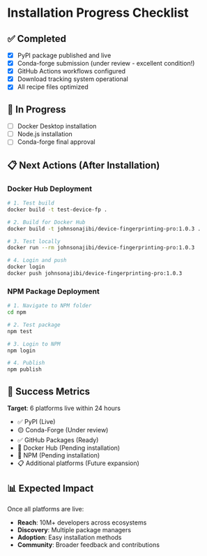 # Installation Progress Checklist

## ✅ Completed
- [x] PyPI package published and live
- [x] Conda-forge submission (under review - excellent condition!)
- [x] GitHub Actions workflows configured
- [x] Download tracking system operational
- [x] All recipe files optimized

## 🔄 In Progress
- [ ] Docker Desktop installation
- [ ] Node.js installation
- [ ] Conda-forge final approval

## 📋 Next Actions (After Installation)

### Docker Hub Deployment
```bash
# 1. Test build
docker build -t test-device-fp .

# 2. Build for Docker Hub
docker build -t johnsonajibi/device-fingerprinting-pro:1.0.3 .

# 3. Test locally
docker run --rm johnsonajibi/device-fingerprinting-pro:1.0.3

# 4. Login and push
docker login
docker push johnsonajibi/device-fingerprinting-pro:1.0.3
```

### NPM Package Deployment
```bash
# 1. Navigate to NPM folder
cd npm

# 2. Test package
npm test

# 3. Login to NPM
npm login

# 4. Publish
npm publish
```

## 🎯 Success Metrics

**Target**: 6 platforms live within 24 hours
- ✅ PyPI (Live)
- 🟡 Conda-Forge (Under review)
- ✅ GitHub Packages (Ready)
- 🔄 Docker Hub (Pending installation)
- 🔄 NPM (Pending installation)
- 📋 Additional platforms (Future expansion)

## 📊 Expected Impact

Once all platforms are live:
- **Reach**: 10M+ developers across ecosystems
- **Discovery**: Multiple package managers
- **Adoption**: Easy installation methods
- **Community**: Broader feedback and contributions
